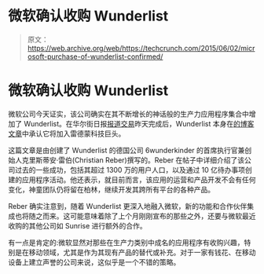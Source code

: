 # 微软确认收购 Wunderlist 

> 原文：<https://web.archive.org/web/https://techcrunch.com/2015/06/02/microsoft-purchase-of-wunderlist-confirmed/>

# 微软确认收购 Wunderlist

微软公司今天证实，该公司确实在其不断增长的神话般的生产力应用程序集合中增加了 Wunderlist。在华尔街日报[报道交易](https://web.archive.org/web/20221205132754/http://www.wsj.com/article_email/microsoft-buys-german-to-do-list-startup-6wunderkinder-1433177558-lMyQjAxMTA1MDA0MTIwMjEyWj)昨天完成后，Wunderlist 本身在[的博客文章](https://web.archive.org/web/20221205132754/https://www.wunderlist.com/blog/our-future-wunderlist-joins-microsoft/)中承认它将加入雷德蒙科技巨头。

这篇文章是由创建了 Wunderlist 的德国公司 6wunderkinder 的首席执行官兼创始人克里斯蒂安·雷伯(Christian Reber)撰写的。Reber 在帖子中详细介绍了该公司过去的一些成功，包括其超过 1300 万的用户人口，以及通过 10 亿待办事项创建的应用程序活动。他还表示，就目前而言，该应用的运营和产品开发不会有任何变化，神童团队仍将留在柏林，继续开发其跨所有平台的各种产品。

Reber 确实注意到，随着 Wunderlist 更深入地融入微软，新的功能和合作伙伴集成也将随之而来。这可能意味着除了上个月刚刚宣布的那些之外，还要与微软最近收购的其他公司如 Sunrise 进行额外的合作。

有一点是肯定的:微软显然对那些在生产力类别中成名的应用程序有收购兴趣，特别是在移动领域，尤其是作为其现有产品的替代或补充。对于一家有钱花、在移动设备上建立声誉的公司来说，这似乎是一个不错的策略。